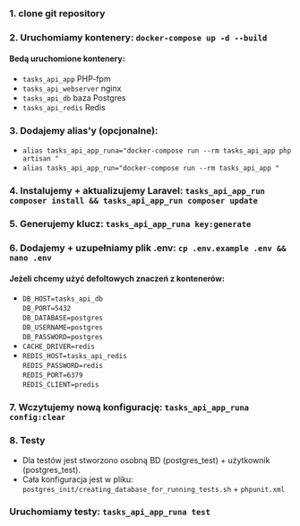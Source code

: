 ### 1. clone git repository

### 2. Uruchomiamy kontenery: `docker-compose up -d --build`
#### Bedą uruchomione kontenery: 
- `tasks_api_app` PHP-fpm
- `tasks_api_webserver` nginx
- `tasks_api_db` baza Postgres
- `tasks_api_redis` Redis

### 3. Dodajemy alias'y (opcjonalne):
- `alias tasks_api_app_runa="docker-compose run --rm tasks_api_app php artisan "`
- `alias tasks_api_app_run="docker-compose run --rm tasks_api_app "`

### 4. Instalujemy + aktualizujemy Laravel: `tasks_api_app_run composer install && tasks_api_app_run composer update`

### 5. Generujemy klucz: `tasks_api_app_runa key:generate`

### 6. Dodajemy + uzupełniamy plik .env: `cp .env.example .env && nano .env`
#### Jeżeli chcemy użyć defoltowych znaczeń z kontenerów:
- `DB_HOST=tasks_api_db`  
  `DB_PORT=5432`  
  `DB_DATABASE=postgres`  
  `DB_USERNAME=postgres`  
  `DB_PASSWORD=postgres`  
- `CACHE_DRIVER=redis`
- `REDIS_HOST=tasks_api_redis`  
  `REDIS_PASSWORD=redis`  
  `REDIS_PORT=6379`  
  `REDIS_CLIENT=predis`

### 7. Wczytujemy nową konfigurację: `tasks_api_app_runa config:clear`

### 8. Testy
- Dla testów jest stworzono osobną BD (postgres_test) + użytkownik (postgres_test). 
- Cała konfiguracja jest w pliku: `postgres_init/creating_database_for_running_tests.sh` + `phpunit.xml`

### Uruchomiamy testy: `tasks_api_app_runa test`
